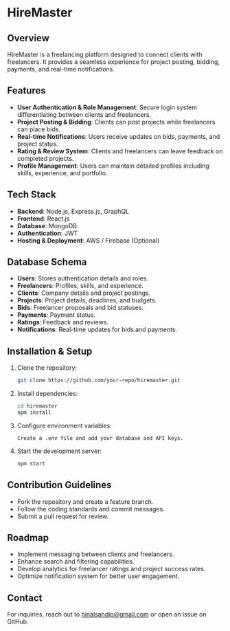 # HireMaster

## Overview
HireMaster is a freelancing platform designed to connect clients with freelancers. It provides a seamless experience for project posting, bidding, payments, and real-time notifications.

## Features
- **User Authentication & Role Management**: Secure login system differentiating between clients and freelancers.
- **Project Posting & Bidding**: Clients can post projects while freelancers can place bids.
- **Real-time Notifications**: Users receive updates on bids, payments, and project status.
- **Rating & Review System**: Clients and freelancers can leave feedback on completed projects.
- **Profile Management**: Users can maintain detailed profiles including skills, experience, and portfolio.

## Tech Stack
- **Backend**: Node.js, Express.js, GraphQL
- **Frontend**: React.js
- **Database**: MongoDB
- **Authentication**: JWT 
- **Hosting & Deployment**: AWS / Firebase (Optional)

## Database Schema
- **Users**: Stores authentication details and roles.
- **Freelancers**: Profiles, skills, and experience.
- **Clients**: Company details and project postings.
- **Projects**: Project details, deadlines, and budgets.
- **Bids**: Freelancer proposals and bid statuses.
- **Payments**: Payment status.
- **Ratings**: Feedback and reviews.
- **Notifications**: Real-time updates for bids and payments.

## Installation & Setup
1. Clone the repository:
   ```bash
   git clone https://github.com/your-repo/hiremaster.git
   ```
2. Install dependencies:
   ```bash
   cd hiremaster
   npm install
   ```
3. Configure environment variables:
   ```
   Create a .env file and add your database and API keys.
   ```
4. Start the development server:
   ```bash
   npm start
   ```

## Contribution Guidelines
- Fork the repository and create a feature branch.
- Follow the coding standards and commit messages.
- Submit a pull request for review.

## Roadmap
- Implement messaging between clients and freelancers.
- Enhance search and filtering capabilities.
- Develop analytics for freelancer ratings and project success rates.
- Optimize notification system for better user engagement.

## Contact
For inquiries, reach out to [hinalsandip@gmail.com](mailto:hinalsandip@gmail.com) or open an issue on GitHub.

